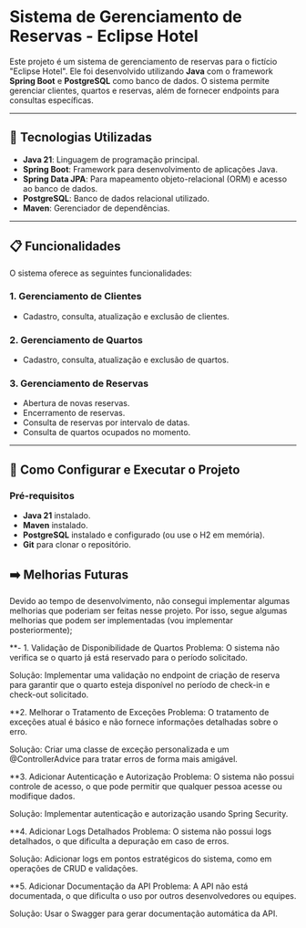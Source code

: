 # Sistema de Gerenciamento de Reservas - Eclipse Hotel

Este projeto é um sistema de gerenciamento de reservas para o fictício "Eclipse Hotel". Ele foi desenvolvido utilizando **Java** com o framework **Spring Boot** e **PostgreSQL** como banco de dados. O sistema permite gerenciar clientes, quartos e reservas, além de fornecer endpoints para consultas específicas.

---

## 🚀 Tecnologias Utilizadas

- **Java 21**: Linguagem de programação principal.
- **Spring Boot**: Framework para desenvolvimento de aplicações Java.
- **Spring Data JPA**: Para mapeamento objeto-relacional (ORM) e acesso ao banco de dados.
- **PostgreSQL**: Banco de dados relacional utilizado.
- **Maven**: Gerenciador de dependências.

---

## 📋 Funcionalidades

O sistema oferece as seguintes funcionalidades:

### 1. **Gerenciamento de Clientes**
- Cadastro, consulta, atualização e exclusão de clientes.

### 2. **Gerenciamento de Quartos**
- Cadastro, consulta, atualização e exclusão de quartos.

### 3. **Gerenciamento de Reservas**
- Abertura de novas reservas.
- Encerramento de reservas.
- Consulta de reservas por intervalo de datas.
- Consulta de quartos ocupados no momento.

---

## 🔧 Como Configurar e Executar o Projeto

### Pré-requisitos
- **Java 21** instalado.
- **Maven** instalado.
- **PostgreSQL** instalado e configurado (ou use o H2 em memória).
- **Git** para clonar o repositório.

## ➡️ Melhorias Futuras
Devido ao tempo de desenvolvimento, não consegui implementar algumas melhorias que poderiam ser feitas nesse projeto. Por isso, segue algumas melhorias que podem ser implementadas (vou implementar posteriormente);

**- 1. Validação de Disponibilidade de Quartos
   Problema: O sistema não verifica se o quarto já está reservado para o período solicitado.

Solução: Implementar uma validação no endpoint de criação de reserva para garantir que o quarto esteja disponível no período de check-in e check-out solicitado.

**2. Melhorar o Tratamento de Exceções
   Problema: O tratamento de exceções atual é básico e não fornece informações detalhadas sobre o erro.

Solução: Criar uma classe de exceção personalizada e um @ControllerAdvice para tratar erros de forma mais amigável.

**3. Adicionar Autenticação e Autorização
   Problema: O sistema não possui controle de acesso, o que pode permitir que qualquer pessoa acesse ou modifique dados.

Solução: Implementar autenticação e autorização usando Spring Security.

**4. Adicionar Logs Detalhados
   Problema: O sistema não possui logs detalhados, o que dificulta a depuração em caso de erros.

Solução: Adicionar logs em pontos estratégicos do sistema, como em operações de CRUD e validações.

**5. Adicionar Documentação da API
   Problema: A API não está documentada, o que dificulta o uso por outros desenvolvedores ou equipes.

Solução: Usar o Swagger para gerar documentação automática da API.